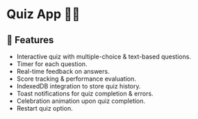 # Quiz App 🧠🎉

## 📌 Features
- Interactive quiz with multiple-choice & text-based questions.
- Timer for each question.
- Real-time feedback on answers.
- Score tracking & performance evaluation.
- IndexedDB integration to store quiz history.
- Toast notifications for quiz completion & errors.
- Celebration animation upon quiz completion.
- Restart quiz option.

